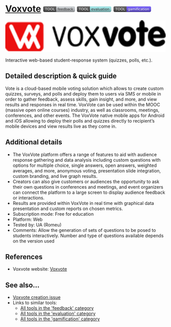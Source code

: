 # [Voxvote](https://www.voxvote.com/ )  [<img src="images/feedback.png" align="bottom">](https://github.com/e-CLOSE/Toolbox/issues?q=label%3A01_TOOL+label%3Afeedback) [<img src="images/evaluation.png" align="bottom">](https://github.com/e-CLOSE/Toolbox/issues?q=label%3A01_TOOL+label%3Aevaluation) [<img src="images/gamification.png" align="bottom">](https://github.com/e-CLOSE/Toolbox/issues?q=label%3A01_TOOL+label%3Agamification)

[<img src="images/logo_voxvote.png" align="bottom" height="100" alt="logo_voxvote Logo">](https://www.voxvote.com/)

Interactive web-based student-response system (quizzes, polls, etc.).


## Detailed description & quick guide

Vote is a cloud-based mobile voting solution which allows to create custom quizzes, surveys, and polls and deploy them to users via SMS or mobile in order to gather feedback, assess skills, gain insight, and more, and view results and responses in real time. VoxVote can be used within the MOOC (massive open online courses) industry, as well as classrooms, meetings, conferences, and other events. The VoxVote native mobile apps for Android and iOS allowing to deploy their polls and quizzes directly to recipient’s mobile devices and view results live as they come in.

## Additional details

- The VoxVote platform offers a range of features to aid with audience response gathering and data analysis including custom questions with options for multiple      choice, single answers, open answers, weighted averages, and more, anonymous voting, presentation slide integration, custom branding, and live graph results. 
- Creators can also give customers or audiences the opportunity to ask their own questions in conferences and meetings, and event organizers can connect the  platform to a large screen to display audience feedback or interactions. 
- Results are provided within VoxVote in real time with graphical data presentation and custom reports on chosen metrics.
- Subscription mode: Free for education
- Platform: Web
- Tested by: UA (Romeu)
- Comments: Allow the generation of sets of questions to be posed to students interactively. Number and type of questions available depends on the version used


## References

- Voxvote website: [Voxvote](https://www.voxvote.com/)


## See also...

- [Voxvote creation issue](https://github.com/e-CLOSE/Toolbox/issues/84)
- Links to similar tools:
  - [All tools in the 'feedback' category](https://github.com/e-CLOSE/Toolbox/issues?q=label%3A01_TOOL+label%3Afeedback)
  - [All tools in the 'evaluation' category](https://github.com/e-CLOSE/Toolbox/issues?q=label%3A01_TOOL+label%3Aevaluation)
  - [All tools in the 'gamification' category](https://github.com/e-CLOSE/Toolbox/issues?q=label%3A01_TOOL+label%3Agamification)
